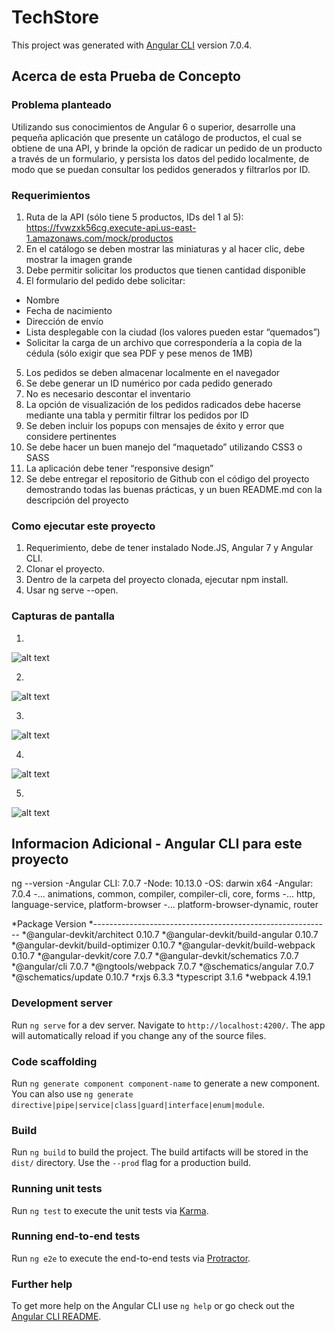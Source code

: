 # TechStore

This project was generated with [Angular CLI](https://github.com/angular/angular-cli) version 7.0.4.

## Acerca de esta Prueba de Concepto

### Problema planteado

Utilizando sus conocimientos de Angular 6 o superior, desarrolle una pequeña aplicación que presente un catálogo de productos, el cual se obtiene de una API, y brinde la opción de radicar un pedido de un producto a través de un formulario, y persista los datos del pedido localmente, de modo que se puedan consultar los pedidos generados y filtrarlos por ID.

### Requerimientos

1. Ruta de la API (sólo tiene 5 productos, IDs del 1 al 5): 
https://fvwzxk56cg.execute-api.us-east-1.amazonaws.com/mock/productos
2. En el catálogo se deben mostrar las miniaturas y al hacer clic, debe mostrar la imagen grande
3. Debe permitir solicitar los productos que tienen cantidad disponible
4. El formulario del pedido debe solicitar:
* Nombre
* Fecha de nacimiento
* Dirección de envío
* Lista desplegable con la ciudad (los valores pueden estar “quemados”)
* Solicitar la carga de un archivo que correspondería a la copia de la cédula (sólo exigir que sea PDF y pese menos de 1MB)
5. Los pedidos se deben almacenar localmente en el navegador
6. Se debe generar un ID numérico por cada pedido generado
7. No es necesario descontar el inventario
8. La opción de visualización de los pedidos radicados debe hacerse mediante una tabla y permitir filtrar los pedidos por ID
9. Se deben incluir los popups con mensajes de éxito y error que considere pertinentes
10. Se debe hacer un buen manejo del “maquetado” utilizando CSS3 o SASS
11. La aplicación debe tener “responsive design”
12. Se debe entregar el repositorio de Github con el código del proyecto demostrando todas las buenas prácticas, y un buen README.md con la descripción del proyecto

### Como ejecutar este proyecto

1. Requerimiento, debe de tener instalado Node.JS, Angular 7 y Angular CLI.
2. Clonar el proyecto.
3. Dentro de la carpeta del proyecto clonada, ejecutar npm install.
4. Usar ng serve --open.

### Capturas de pantalla
1. 
![alt text](https://raw.githubusercontent.com/EdisonGonzalez/TechStore/tree/develop/src/assets/CapturasPantallaDocumentar/VistaCatalogo.png)

2. 
![alt text](https://raw.githubusercontent.com/EdisonGonzalez/TechStore/tree/develop/src/assets/CapturasPantallaDocumentar/VistaProductos.png)

3. 
![alt text](https://raw.githubusercontent.com/EdisonGonzalez/TechStore/tree/develop/src/assets/CapturasPantallaDocumentar/VistaPedidos.png)

4. 
![alt text](https://raw.githubusercontent.com/EdisonGonzalez/TechStore/tree/develop/src/assets/CapturasPantallaDocumentar/ClickSobreUnaImagenCard.png)

5. 
![alt text](https://raw.githubusercontent.com/EdisonGonzalez/TechStore/tree/develop/src/assets/CapturasPantallaDocumentar/FuncionalidadSearchCatalogoYPedidos.png)

## Informacion Adicional - Angular CLI para este proyecto
ng --version
-Angular CLI: 7.0.7
-Node: 10.13.0
-OS: darwin x64
-Angular: 7.0.4
-... animations, common, compiler, compiler-cli, core, forms
-... http, language-service, platform-browser
-... platform-browser-dynamic, router

*Package                           Version
*-----------------------------------------------------------
*@angular-devkit/architect         0.10.7
*@angular-devkit/build-angular     0.10.7
*@angular-devkit/build-optimizer   0.10.7
*@angular-devkit/build-webpack     0.10.7
*@angular-devkit/core              7.0.7
*@angular-devkit/schematics        7.0.7
*@angular/cli                      7.0.7
*@ngtools/webpack                  7.0.7
*@schematics/angular               7.0.7
*@schematics/update                0.10.7
*rxjs                              6.3.3
*typescript                        3.1.6
*webpack                           4.19.1

### Development server

Run `ng serve` for a dev server. Navigate to `http://localhost:4200/`. The app will automatically reload if you change any of the source files.

### Code scaffolding

Run `ng generate component component-name` to generate a new component. You can also use `ng generate directive|pipe|service|class|guard|interface|enum|module`.

### Build

Run `ng build` to build the project. The build artifacts will be stored in the `dist/` directory. Use the `--prod` flag for a production build.

### Running unit tests

Run `ng test` to execute the unit tests via [Karma](https://karma-runner.github.io).

### Running end-to-end tests

Run `ng e2e` to execute the end-to-end tests via [Protractor](http://www.protractortest.org/).

### Further help

To get more help on the Angular CLI use `ng help` or go check out the [Angular CLI README](https://github.com/angular/angular-cli/blob/master/README.md).
